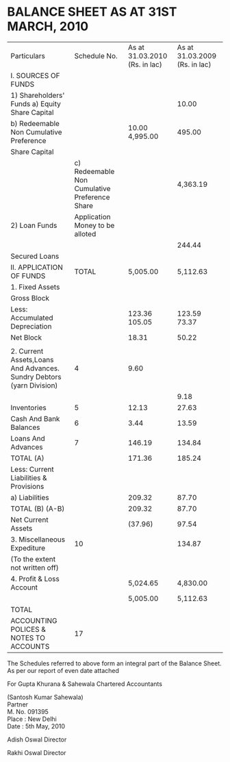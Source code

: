 # BALANCE SHEET AS AT 31ST MARCH, 2010

<table><tr><td>Particulars</td><td>Schedule No.</td><td>As at 31.03.2010 (Rs. in lac)</td><td>As at 31.03.2009 (Rs. in lac)</td></tr><tr><td>I. SOURCES OF FUNDS</td><td></td><td></td><td></td></tr><tr><td>1) Shareholders&#x27; Funds a) Equity Share Capital</td><td></td><td></td><td>10.00</td></tr><tr><td>b) Redeemable Non Cumulative Preference</td><td></td><td>10.00 4,995.00</td><td>495.00</td></tr><tr><td>Share Capital</td><td></td><td></td><td></td></tr><tr><td></td><td>c) Redeemable Non Cumulative Preference Share</td><td></td><td>4,363.19</td></tr><tr><td>2) Loan Funds</td><td>Application Money to be alloted</td><td></td><td></td></tr><tr><td></td><td></td><td></td><td>244.44</td></tr><tr><td>Secured Loans</td><td></td><td></td><td></td></tr><tr><td>II. APPLICATION OF FUNDS</td><td>TOTAL</td><td>5,005.00</td><td>5,112.63</td></tr><tr><td>1. Fixed Assets</td><td></td><td></td><td></td></tr><tr><td>Gross Block</td><td></td><td></td><td></td></tr><tr><td>Less: Accumulated Depreciation</td><td></td><td>123.36 105.05</td><td>123.59 73.37</td></tr><tr><td>Net Block</td><td></td><td>18.31</td><td>50.22</td></tr><tr><td></td><td></td><td></td><td></td></tr><tr><td>2. Current Assets,Loans And Advances. Sundry Debtors (yarn Division)</td><td>4</td><td>9.60</td><td></td></tr><tr><td></td><td></td><td></td><td>9.18</td></tr><tr><td>Inventories</td><td>5</td><td>12.13</td><td>27.63</td></tr><tr><td>Cash And Bank Balances</td><td>6</td><td>3.44</td><td>13.59</td></tr><tr><td>Loans And Advances</td><td>7</td><td>146.19</td><td>134.84</td></tr><tr><td>TOTAL (A)</td><td></td><td>171.36</td><td>185.24</td></tr><tr><td>Less: Current Liabilities &amp; Provisions</td><td></td><td></td><td></td></tr><tr><td>a) Liabilities</td><td></td><td>209.32</td><td>87.70</td></tr><tr><td>TOTAL (B) (A-B)</td><td></td><td>209.32</td><td>87.70</td></tr><tr><td>Net Current Assets</td><td></td><td>(37.96)</td><td>97.54</td></tr><tr><td>3. Miscellaneous Expediture</td><td>10</td><td></td><td>134.87</td></tr><tr><td>(To the extent not written off)</td><td></td><td></td><td></td></tr><tr><td>4. Profit &amp; Loss Account</td><td></td><td>5,024.65</td><td>4,830.00</td></tr><tr><td></td><td></td><td>5,005.00</td><td>5,112.63</td></tr><tr><td>TOTAL</td><td></td><td></td><td></td></tr><tr><td>ACCOUNTING POLICES &amp; NOTES TO ACCOUNTS</td><td>17</td><td></td><td></td></tr></table>

The Schedules referred to above form an integral part of the Balance Sheet. As per our report of even date attached

For Gupta Khurana & Sahewala Chartered Accountants

(Santosh Kumar Sahewala)   
Partner   
M. No. 091395   
Place : New Delhi   
Date : 5th May, 2010

Adish Oswal Director

Rakhi Oswal Director